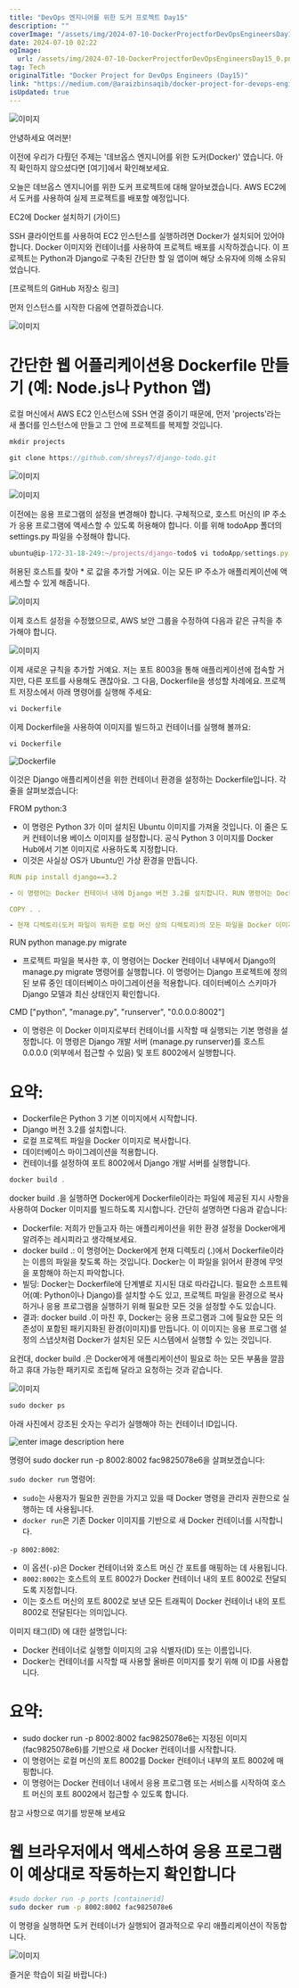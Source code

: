 ```yaml
---
title: "DevOps 엔지니어를 위한 도커 프로젝트 Day15"
description: ""
coverImage: "/assets/img/2024-07-10-DockerProjectforDevOpsEngineersDay15_0.png"
date: 2024-07-10 02:22
ogImage: 
  url: /assets/img/2024-07-10-DockerProjectforDevOpsEngineersDay15_0.png
tag: Tech
originalTitle: "Docker Project for DevOps Engineers (Day15)"
link: "https://medium.com/@araizbinsaqib/docker-project-for-devops-engineers-day15-0579adfcd495"
isUpdated: true
---
```





![이미지](/assets/img/2024-07-10-DockerProjectforDevOpsEngineersDay15_0.png)

안녕하세요 여러분!

이전에 우리가 다뤘던 주제는 '데브옵스 엔지니어를 위한 도커(Docker)' 였습니다. 아직 확인하지 않으셨다면 [여기]에서 확인해보세요.

오늘은 데브옵스 엔지니어를 위한 도커 프로젝트에 대해 알아보겠습니다. AWS EC2에서 도커를 사용하여 실제 프로젝트를 배포할 예정입니다.

<div class="content-ad"></div>

EC2에 Docker 설치하기 (가이드)

SSH 클라이언트를 사용하여 EC2 인스턴스를 실행하려면 Docker가 설치되어 있어야 합니다. Docker 이미지와 컨테이너를 사용하여 프로젝트 배포를 시작하겠습니다. 이 프로젝트는 Python과 Django로 구축된 간단한 할 일 앱이며 해당 소유자에 의해 소유되었습니다.

[프로젝트의 GitHub 저장소 링크]

먼저 인스턴스를 시작한 다음에 연결하겠습니다.

<div class="content-ad"></div>


![이미지](/assets/img/2024-07-10-DockerProjectforDevOpsEngineersDay15_1.png)

# 간단한 웹 어플리케이션용 Dockerfile 만들기 (예: Node.js나 Python 앱)

로컬 머신에서 AWS EC2 인스턴스에 SSH 연결 중이기 때문에, 먼저 'projects'라는 새 폴더를 인스턴스에 만들고 그 안에 프로젝트를 복제할 것입니다.

```js
mkdir projects

git clone https://github.com/shreys7/django-todo.git
```


<div class="content-ad"></div>

![이미지](/assets/img/2024-07-10-DockerProjectforDevOpsEngineersDay15_2.png)

![이미지](/assets/img/2024-07-10-DockerProjectforDevOpsEngineersDay15_3.png)

이전에는 응용 프로그램의 설정을 변경해야 합니다. 구체적으로, 호스트 머신의 IP 주소가 응용 프로그램에 액세스할 수 있도록 허용해야 합니다. 이를 위해 todoApp 폴더의 settings.py 파일을 수정해야 합니다.

```js
ubuntu@ip-172-31-18-249:~/projects/django-todo$ vi todoApp/settings.py
```

<div class="content-ad"></div>

허용된 호스트를 찾아 * 로 값을 추가할 거에요. 이는 모든 IP 주소가 애플리케이션에 액세스할 수 있게 해줍니다.

![이미지](/assets/img/2024-07-10-DockerProjectforDevOpsEngineersDay15_4.png)

이제 호스트 설정을 수정했으므로, AWS 보안 그룹을 수정하여 다음과 같은 규칙을 추가해야 합니다.

![이미지](/assets/img/2024-07-10-DockerProjectforDevOpsEngineersDay15_5.png)

<div class="content-ad"></div>

이제 새로운 규칙을 추가할 거예요. 저는 포트 8003을 통해 애플리케이션에 접속할 거지만, 다른 포트를 사용해도 괜찮아요. 그 다음, Dockerfile을 생성할 차례에요. 프로젝트 저장소에서 아래 명령어를 실행해 주세요:

```js
vi Dockerfile
```

이제 Dockerfile을 사용하여 이미지를 빌드하고 컨테이너를 실행해 볼까요:

```js
vi Dockerfile
```

<div class="content-ad"></div>

![Dockerfile](/assets/img/2024-07-10-DockerProjectforDevOpsEngineersDay15_6.png)  

이것은 Django 애플리케이션을 위한 컨테이너 환경을 설정하는 Dockerfile입니다. 각 줄을 살펴보겠습니다:


FROM python:3


- 이 명령은 Python 3가 이미 설치된 Ubuntu 이미지를 가져올 것입니다. 이 줄은 도커 컨테이너용 베이스 이미지를 설정합니다. 공식 Python 3 이미지를 Docker Hub에서 기본 이미지로 사용하도록 지정합니다.
- 이것은 사실상 OS가 Ubuntu인 가상 환경을 만듭니다.

<div class="content-ad"></div>

```yaml
RUN pip install django==3.2

- 이 명령어는 Docker 컨테이너 내에 Django 버전 3.2를 설치합니다. RUN 명령어는 Docker 이미지 빌드 과정 중에 명령어를 실행합니다. 여기서는 pip(Python 패키지 설치 프로그램)를 사용하여 Django 버전 3.2를 설치합니다.

COPY . .

- 현재 디렉토리(도커 파일이 위치한 로컬 머신 상의 디렉토리)의 모든 파일을 Docker 이미지의 작업 디렉토리로 복사합니다(.은 현재 디렉토리를 의미합니다). 주로 Django 프로젝트 파일 및 필요한 설정을 포함시키기 위해 수행됩니다.
```

<div class="content-ad"></div>


RUN python manage.py migrate

- 프로젝트 파일을 복사한 후, 이 명령어는 Docker 컨테이너 내부에서 Django의 manage.py migrate 명령어를 실행합니다. 이 명령어는 Django 프로젝트에 정의된 보류 중인 데이터베이스 마이그레이션을 적용합니다. 데이터베이스 스키마가 Django 모델과 최신 상태인지 확인합니다.

CMD ["python", "manage.py", "runserver", "0.0.0.0:8002"]

- 이 명령은 이 Docker 이미지로부터 컨테이너를 시작할 때 실행되는 기본 명령을 설정합니다. 이 명령은 Django 개발 서버 (manage.py runserver)를 호스트 0.0.0.0 (외부에서 접근할 수 있음) 및 포트 8002에서 실행합니다.


<div class="content-ad"></div>

# 요약:

- Dockerfile은 Python 3 기본 이미지에서 시작합니다.
- Django 버전 3.2를 설치합니다.
- 로컬 프로젝트 파일을 Docker 이미지로 복사합니다.
- 데이터베이스 마이그레이션을 적용합니다.
- 컨테이너를 설정하여 포트 8002에서 Django 개발 서버를 실행합니다.

```js
docker build .
```

docker build .을 실행하면 Docker에게 Dockerfile이라는 파일에 제공된 지시 사항을 사용하여 Docker 이미지를 빌드하도록 지시합니다. 간단히 설명하면 다음과 같습니다:

<div class="content-ad"></div>

- Dockerfile: 저희가 만들고자 하는 애플리케이션을 위한 환경 설정을 Docker에게 알려주는 레시피라고 생각해보세요.
- docker build .: 이 명령어는 Docker에게 현재 디렉토리 (.)에서 Dockerfile이라는 이름의 파일을 찾도록 하는 것입니다. Docker는 이 파일을 읽어서 환경에 무엇을 포함해야 하는지 파악합니다.
- 빌딩: Docker는 Dockerfile에 단계별로 지시된 대로 따라갑니다. 필요한 소프트웨어(예: Python이나 Django)를 설치할 수도 있고, 프로젝트 파일을 환경으로 복사하거나 응용 프로그램을 실행하기 위해 필요한 모든 것을 설정할 수도 있습니다.
- 결과: docker build .이 마친 후, Docker는 응용 프로그램과 그에 필요한 모든 의존성이 포함된 패키지화된 환경(이미지)를 만듭니다. 이 이미지는 응용 프로그램 설정의 스냅샷처럼 Docker가 설치된 모든 시스템에서 실행할 수 있는 것입니다.

요컨대, docker build .은 Docker에게 애플리케이션이 필요로 하는 모든 부품을 깔끔하고 휴대 가능한 패키지로 조립해 달라고 요청하는 것과 같습니다.

![이미지](/assets/img/2024-07-10-DockerProjectforDevOpsEngineersDay15_7.png)

```js
sudo docker ps
```

<div class="content-ad"></div>

아래 사진에서 강조된 숫자는 우리가 실행해야 하는 컨테이너 ID입니다.

![enter image description here](/assets/img/2024-07-10-DockerProjectforDevOpsEngineersDay15_8.png)

명령어 sudo docker run -p 8002:8002 fac9825078e6을 살펴보겠습니다:

<div class="content-ad"></div>

`sudo docker run` 명령어:

- `sudo`는 사용자가 필요한 권한을 가지고 있을 때 Docker 명령을 관리자 권한으로 실행하는 데 사용됩니다.
- `docker run`은 기존 Docker 이미지를 기반으로 새 Docker 컨테이너를 시작합니다.

`-p 8002:8002`:

- 이 옵션(`-p`)은 Docker 컨테이너와 호스트 머신 간 포트를 매핑하는 데 사용됩니다.
- `8002:8002`는 호스트의 포트 8002가 Docker 컨테이너 내의 포트 8002로 전달되도록 지정합니다.
- 이는 호스트 머신의 포트 8002로 보낸 모든 트래픽이 Docker 컨테이너 내의 포트 8002로 전달된다는 의미입니다.

<div class="content-ad"></div>

이미지 태그(ID) 에 대한 설명입니다:
- Docker 컨테이너로 실행할 이미지의 고유 식별자(ID) 또는 이름입니다.
- Docker는 컨테이너를 시작할 때 사용할 올바른 이미지를 찾기 위해 이 ID를 사용합니다.

# 요약:

- sudo docker run -p 8002:8002 fac9825078e6는 지정된 이미지(fac9825078e6)를 기반으로 새 Docker 컨테이너를 시작합니다.
- 이 명령어는 로컬 머신의 포트 8002를 Docker 컨테이너 내부의 포트 8002에 매핑합니다.
- 이 명령어는 Docker 컨테이너 내에서 응용 프로그램 또는 서비스를 시작하여 호스트 머신의 포트 8002에서 접근할 수 있도록 합니다.

<div class="content-ad"></div>

참고 사항으로 여기를 방문해 보세요

# 웹 브라우저에서 액세스하여 응용 프로그램이 예상대로 작동하는지 확인합니다

```bash
#sudo docker run -p ports [containerid]
sudo docker rum -p 8002:8002 fac9825078e6
```

이 명령을 실행하면 도커 컨테이너가 실행되어 결과적으로 우리 애플리케이션이 작동합니다.

<div class="content-ad"></div>

![이미지](/assets/img/2024-07-10-DockerProjectforDevOpsEngineersDay15_9.png)

즐거운 학습이 되길 바랍니다:)